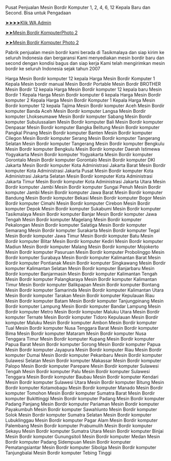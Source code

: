 Pusat Penjualan Mesin Bordir Komputer 1, 2, 4, 6, 12 Kepala Baru dan Second. Bisa untuk Pengadaan

<a href="https://wa.me/6282120578954">➤➤➤➤Klik WA Admin</a>



<a href="https://imgur.com/a/3Rd0wLF">➤➤Mesin Bordir KomputerPhoto 2</a>


<a href="https://imgur.com/a/jNhGgSn">➤➤Mesin Bordir Komputer Photo 2</a>


Pabrik penjualan mesin bordir kami berada di Tasikmalaya dan siap kirim ke seluruh Indonesia dan bergaransi
Kami menyediakan mesin bordir baru dan second dengan kondisi bagus dan siap kerja
Kami telah mengirimkan mesin bordir ke seluruh Indonesia sejak tahun 2007

Harga Mesin Bordir komputer 12 kepala
Harga Mesin Bordir Komputer 1 Kepala
Mesin bordir manual
Mesin Bordir Portable
Mesin Bordir BROTHER
Mesin Bordir 12 kepala
Harga Mesin Bordir komputer 12 kepala baru
Mesin Bordir 1 Kepala
Harga Mesin Bordir komputer 6 kepala
Harga Mesin Bordir komputer 2 Kepala
Harga Mesin Bordir Komputer 1 Kepala
Harga Mesin Bordir komputer 12 kepala Tajima
Mesin Bordir komputer Aceh
Mesin Bordir komputer Banda Aceh
Mesin Bordir komputer Langsa
Mesin Bordir komputer Lhokseumawe
Mesin Bordir komputer Sabang
Mesin Bordir komputer Subulussalam
Mesin Bordir komputer Bali
Mesin Bordir komputer Denpasar
Mesin Bordir komputer Bangka Belitung
Mesin Bordir komputer Pangkal Pinang
Mesin Bordir komputer Banten
Mesin Bordir komputer Cilegon
Mesin Bordir komputer Serang
Mesin Bordir komputer Tangerang Selatan
Mesin Bordir komputer Tangerang
Mesin Bordir komputer Bengkulu
Mesin Bordir komputer Bengkulu
Mesin Bordir komputer Daerah Istimewa Yogyakarta
Mesin Bordir komputer Yogyakarta
Mesin Bordir komputer Gorontalo
Mesin Bordir komputer Gorontalo
Mesin Bordir komputer DKI Jakarta
Mesin Bordir komputer Kota Administrasi Jakarta Barat
Mesin Bordir komputer Kota Administrasi Jakarta Pusat
Mesin Bordir komputer Kota Administrasi Jakarta Selatan
Mesin Bordir komputer Kota Administrasi Jakarta Timur
Mesin Bordir komputer Kota Administrasi Jakarta Utara
Mesin Bordir komputer Jambi
Mesin Bordir komputer Sungai Penuh
Mesin Bordir komputer Jambi
Mesin Bordir komputer Jawa Barat
Mesin Bordir komputer Bandung
Mesin Bordir komputer Bekasi
Mesin Bordir komputer Bogor
Mesin Bordir komputer Cimahi
Mesin Bordir komputer Cirebon
Mesin Bordir komputer Depok
Mesin Bordir komputer Sukabumi
Mesin Bordir komputer Tasikmalaya
Mesin Bordir komputer Banjar
Mesin Bordir komputer Jawa Tengah
Mesin Bordir komputer Magelang
Mesin Bordir komputer Pekalongan
Mesin Bordir komputer Salatiga
Mesin Bordir komputer Semarang
Mesin Bordir komputer Surakarta
Mesin Bordir komputer Tegal
Mesin Bordir komputer Jawa Timur
Mesin Bordir komputer Batu
Mesin Bordir komputer Blitar
Mesin Bordir komputer Kediri
Mesin Bordir komputer Madiun
Mesin Bordir komputer Malang
Mesin Bordir komputer Mojokerto
Mesin Bordir komputer Pasuruan
Mesin Bordir komputer Probolinggo
Mesin Bordir komputer Surabaya
Mesin Bordir komputer Kalimantan Barat
Mesin Bordir komputer Pontianak
Mesin Bordir komputer Singkawang
Mesin Bordir komputer Kalimantan Selatan
Mesin Bordir komputer Banjarbaru
Mesin Bordir komputer Banjarmasin
Mesin Bordir komputer Kalimantan Tengah
Mesin Bordir komputer Palangkaraya
Mesin Bordir komputer Kalimantan Timur
Mesin Bordir komputer Balikpapan
Mesin Bordir komputer Bontang
Mesin Bordir komputer Samarinda
Mesin Bordir komputer Kalimantan Utara
Mesin Bordir komputer Tarakan
Mesin Bordir komputer Kepulauan Riau
Mesin Bordir komputer Batam
Mesin Bordir komputer Tanjungpinang
Mesin Bordir komputer Lampung
Mesin Bordir komputer Bandar Lampung
Mesin Bordir komputer Metro
Mesin Bordir komputer Maluku Utara
Mesin Bordir komputer Ternate
Mesin Bordir komputer Tidoro Kepulauan
Mesin Bordir komputer Maluku
Mesin Bordir komputer Ambon
Mesin Bordir komputer Tual
Mesin Bordir komputer Nusa Tenggara Barat
Mesin Bordir komputer Bima
Mesin Bordir komputer Mataram
Mesin Bordir komputer Nusa Tenggara Timur
Mesin Bordir komputer Kupang
Mesin Bordir komputer Papua Barat
Mesin Bordir komputer Sorong
Mesin Bordir komputer Papua
Mesin Bordir komputer Jayapura
Mesin Bordir komputer Riau
Mesin Bordir komputer Dumai
Mesin Bordir komputer Pekanbaru
Mesin Bordir komputer Sulawesi Selatan
Mesin Bordir komputer Makassar
Mesin Bordir komputer Palopo
Mesin Bordir komputer Parepare
Mesin Bordir komputer Sulawesi Tengah
Mesin Bordir komputer Palu
Mesin Bordir komputer Sulawesi Tenggara
Mesin Bordir komputer Baubau
Mesin Bordir komputer Kendari
Mesin Bordir komputer Sulawesi Utara
Mesin Bordir komputer Bitung
Mesin Bordir komputer Kotamobagu
Mesin Bordir komputer Manado
Mesin Bordir komputer Tomohon
Mesin Bordir komputer Sumatra Barat
Mesin Bordir komputer Bukittinggi
Mesin Bordir komputer Padang
Mesin Bordir komputer Padang Panjang
Mesin Bordir komputer Pariaman
Mesin Bordir komputer Payakumbuh
Mesin Bordir komputer Sawahlunto
Mesin Bordir komputer Solok
Mesin Bordir komputer Sumatra Selatan
Mesin Bordir komputer Lubuklinggau
Mesin Bordir komputer Pagar Alam
Mesin Bordir komputer Palembang
Mesin Bordir komputer Prabumulih
Mesin Bordir komputer Sekayu
Mesin Bordir komputer Sumatra Utara
Mesin Bordir komputer Binjai
Mesin Bordir komputer Gunungsitoli
Mesin Bordir komputer Medan
Mesin Bordir komputer Padang Sidempuan
Mesin Bordir komputer Pematangsiantar
Mesin Bordir komputer Sibolga
Mesin Bordir komputer Tanjungbalai
Mesin Bordir komputer Tebing Tinggi
